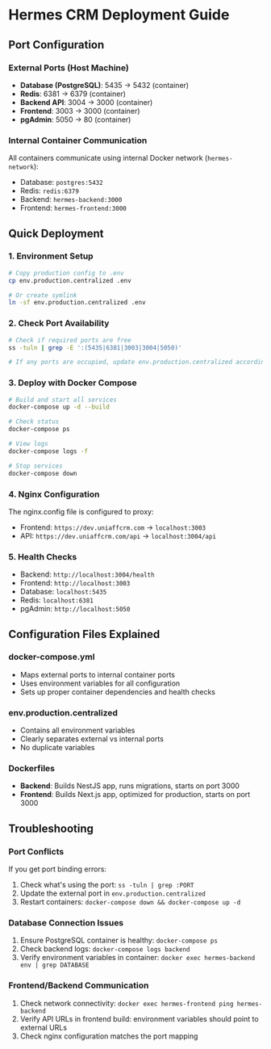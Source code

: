 # Hermes CRM Deployment Guide

## Port Configuration

### External Ports (Host Machine)

- **Database (PostgreSQL)**: 5435 → 5432 (container)
- **Redis**: 6381 → 6379 (container)
- **Backend API**: 3004 → 3000 (container)
- **Frontend**: 3003 → 3000 (container)
- **pgAdmin**: 5050 → 80 (container)

### Internal Container Communication

All containers communicate using internal Docker network (`hermes-network`):

- Database: `postgres:5432`
- Redis: `redis:6379`
- Backend: `hermes-backend:3000`
- Frontend: `hermes-frontend:3000`

## Quick Deployment

### 1. Environment Setup

```bash
# Copy production config to .env
cp env.production.centralized .env

# Or create symlink
ln -sf env.production.centralized .env
```

### 2. Check Port Availability

```bash
# Check if required ports are free
ss -tuln | grep -E ':(5435|6381|3003|3004|5050)'

# If any ports are occupied, update env.production.centralized accordingly
```

### 3. Deploy with Docker Compose

```bash
# Build and start all services
docker-compose up -d --build

# Check status
docker-compose ps

# View logs
docker-compose logs -f

# Stop services
docker-compose down
```

### 4. Nginx Configuration

The nginx.config file is configured to proxy:

- Frontend: `https://dev.uniaffcrm.com` → `localhost:3003`
- API: `https://dev.uniaffcrm.com/api` → `localhost:3004/api`

### 5. Health Checks

- Backend: `http://localhost:3004/health`
- Frontend: `http://localhost:3003`
- Database: `localhost:5435`
- Redis: `localhost:6381`
- pgAdmin: `http://localhost:5050`

## Configuration Files Explained

### docker-compose.yml

- Maps external ports to internal container ports
- Uses environment variables for all configuration
- Sets up proper container dependencies and health checks

### env.production.centralized

- Contains all environment variables
- Clearly separates external vs internal ports
- No duplicate variables

### Dockerfiles

- **Backend**: Builds NestJS app, runs migrations, starts on port 3000
- **Frontend**: Builds Next.js app, optimized for production, starts on port 3000

## Troubleshooting

### Port Conflicts

If you get port binding errors:

1. Check what's using the port: `ss -tuln | grep :PORT`
2. Update the external port in `env.production.centralized`
3. Restart containers: `docker-compose down && docker-compose up -d`

### Database Connection Issues

1. Ensure PostgreSQL container is healthy: `docker-compose ps`
2. Check backend logs: `docker-compose logs backend`
3. Verify environment variables in container: `docker exec hermes-backend env | grep DATABASE`

### Frontend/Backend Communication

1. Check network connectivity: `docker exec hermes-frontend ping hermes-backend`
2. Verify API URLs in frontend build: environment variables should point to external URLs
3. Check nginx configuration matches the port mapping
